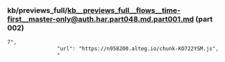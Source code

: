 ### kb/previews_full/kb__previews_full__flows__time-first__master-only@auth.har.part048.md.part001.md (part 002)

```md
7",
                "url": "https://n958200.alteg.io/chunk-KO722YSM.js",
                "
```

```
